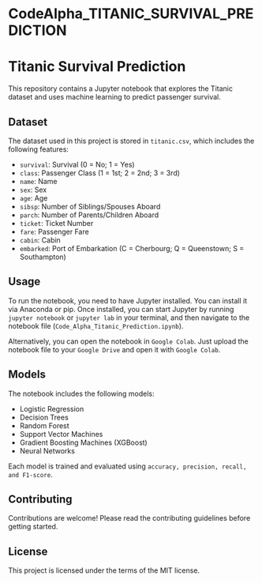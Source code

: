 # CodeAlpha_TITANIC_SURVIVAL_PREDICTION
# Titanic Survival Prediction

This repository contains a Jupyter notebook that explores the Titanic dataset and uses machine learning to predict passenger survival.

## Dataset
The dataset used in this project is stored in `titanic.csv`, which includes the following features:

- `survival`: Survival (0 = No; 1 = Yes)
- `class`: Passenger Class (1 = 1st; 2 = 2nd; 3 = 3rd)
- `name`: Name
- `sex`: Sex
- `age`: Age
- `sibsp`: Number of Siblings/Spouses Aboard
- `parch`: Number of Parents/Children Aboard
- `ticket`: Ticket Number
- `fare`: Passenger Fare
- `cabin`: Cabin
- `embarked`: Port of Embarkation (C = Cherbourg; Q = Queenstown; S = Southampton)

## Usage

To run the notebook, you need to have Jupyter installed. You can install it via Anaconda or pip. Once installed, you can start Jupyter by running `jupyter notebook` or `jupyter lab` in your terminal, and then navigate to the notebook file (`Code_Alpha_Titanic_Prediction.ipynb`).

Alternatively, you can open the notebook in `Google Colab`. Just upload the notebook file to your `Google Drive` and open it with `Google Colab`.

## Models

The notebook includes the following models:

- Logistic Regression
- Decision Trees
- Random Forest
- Support Vector Machines
- Gradient Boosting Machines (XGBoost)
- Neural Networks
  
Each model is trained and evaluated using `accuracy, precision, recall, and F1-score`.

## Contributing

Contributions are welcome! Please read the contributing guidelines before getting started.

## License

This project is licensed under the terms of the MIT license.

